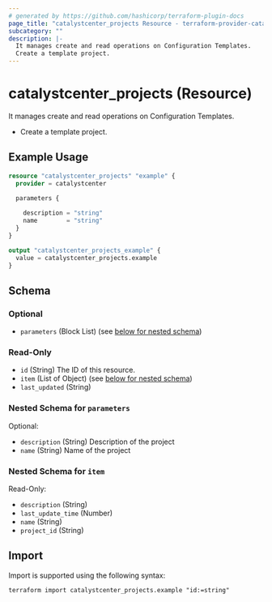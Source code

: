 ```yaml
---
# generated by https://github.com/hashicorp/terraform-plugin-docs
page_title: "catalystcenter_projects Resource - terraform-provider-catalystcenter"
subcategory: ""
description: |-
  It manages create and read operations on Configuration Templates.
  Create a template project.
---
```


# catalystcenter_projects (Resource)

It manages create and read operations on Configuration Templates.

- Create a template project.

## Example Usage

```terraform
resource "catalystcenter_projects" "example" {
  provider = catalystcenter
 
  parameters {

    description = "string"
    name        = "string"
  }
}

output "catalystcenter_projects_example" {
  value = catalystcenter_projects.example
}
```

<!-- schema generated by tfplugindocs -->
## Schema

### Optional

- `parameters` (Block List) (see [below for nested schema](#nestedblock--parameters))

### Read-Only

- `id` (String) The ID of this resource.
- `item` (List of Object) (see [below for nested schema](#nestedatt--item))
- `last_updated` (String)

<a id="nestedblock--parameters"></a>
### Nested Schema for `parameters`

Optional:

- `description` (String) Description of the project
- `name` (String) Name of the project


<a id="nestedatt--item"></a>
### Nested Schema for `item`

Read-Only:

- `description` (String)
- `last_update_time` (Number)
- `name` (String)
- `project_id` (String)

## Import

Import is supported using the following syntax:

```shell
terraform import catalystcenter_projects.example "id:=string"
```
